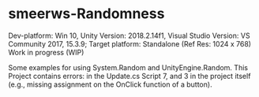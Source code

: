 # smeerws-Randomness

Dev-platform: Win 10, Unity Version: 2018.2.14f1, Visual Studio Version: VS Community 2017, 15.3.9;
Target platform: Standalone (Ref Res: 1024 x 768)
Work in progress (WIP)

Some examples for using System.Random and UnityEngine.Random.
This Project contains errors: in the Update.cs Script 7, and 3 in the project itself 
(e.g., missing assignment on the OnClick function of a button).